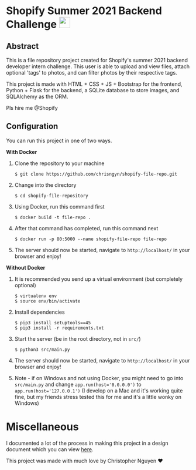 # Shopify Summer 2021 Backend Challenge <img src="https://github.com/chrisngyn/chrisngyn/blob/master/Hi.gif" width="30px">

## Abstract
This is a file repository project created for Shopify's summer 2021 backend developer intern challenge. This user is able to upload and view files, attach optional 'tags' to photos, and can filter photos by their respective tags.

This project is made with HTML + CSS + JS + Bootstrap for the frontend, Python + Flask for the backend, a SQLite database to store images, and SQLAlchemy as the ORM.

Pls hire me @Shopify


## Configuration
You can run this project in one of two ways.

**With Docker**

1. Clone the repository to your machine

       $ git clone https://github.com/chrisngyn/shopify-file-repo.git
       
2. Change into the directory

       $ cd shopify-file-repository

3. Using Docker, run this command first

       $ docker build -t file-repo .

4. After that command has completed, run this command next

       $ docker run -p 80:5000 --name shopify-file-repo file-repo

5. The server should now be started, navigate to `http://localhost/` in your browser and enjoy!

**Without Docker**

1. It is recommended you send up a virtual environment (but completely optional)
       
       $ virtualenv env
       $ source env/bin/activate

2. Install dependencies

       $ pip3 install setuptools==45
       $ pip3 install -r requirements.txt

1. Start the server (be in the root directory, not in `src/`)

       $ python3 src/main.py
       
2. The server should now be started, navigate to `http://localhost/` in your browser and enjoy!


3. Note - if on Windows and not using Docker, you might need to go into `src/main.py` and change `app.run(host='0.0.0.0')` to `app.run(host='127.0.0.1')` (I develop on a Mac and it's working quite fine, but my friends stress tested this for me and it's a little wonky on Windows)


# Miscellaneous
I documented a lot of the process in making this project in a design document which you can view [here](https://github.com/chrisngyn/shopify-file-repo/blob/main/src/static/media/designdocument.pdf).

This project was made with much love by Christopher Nguyen :heart:
